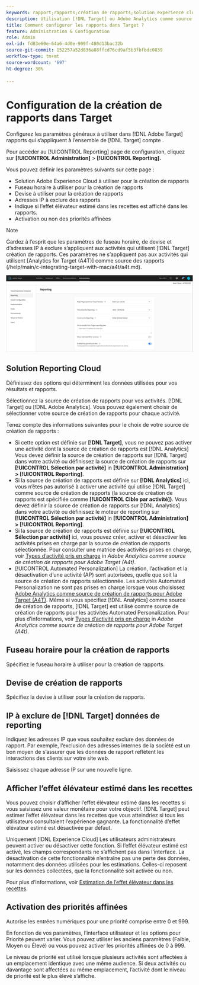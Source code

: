 ```yaml
---
keywords: rapport;rapports;création de rapports;solution experience cloud;fuseau horaire;devise;exclure les adresses IP;effet élévateur estimé dans les recettes;effet élévateur dans les recettes;priorités affinées;granularité fine
description: Utilisation [!DNL Target] ou Adobe Analytics comme source de création de rapports, spécifiez le fuseau horaire et le format de devise par défaut, ajoutez des adresses IP à exclure de la création de rapports, etc.
title: Comment configurer les rapports dans Target ?
feature: Administration & Configuration
role: Admin
exl-id: fd83e60e-64a6-4d0e-909f-480d13bac32b
source-git-commit: 152257a52d836a88ffcd76cd9af5b3fbfbdc0839
workflow-type: tm+mt
source-wordcount: '697'
ht-degree: 30%

---
```


# Configuration de la création de rapports dans Target

Configurez les paramètres généraux à utiliser dans [!DNL Adobe Target] rapports qui s’appliquent à l’ensemble de [!DNL Target] compte .

Pour accéder au [!UICONTROL Reporting] page de configuration, cliquez sur **[!UICONTROL Administration]** > **[!UICONTROL Reporting].**

Vous pouvez définir les paramètres suivants sur cette page :

* Solution Adobe Experience Cloud à utiliser pour la création de rapports
* Fuseau horaire à utiliser pour la création de rapports
* Devise à utiliser pour la création de rapports
* Adresses IP à exclure des rapports
* Indique si l’effet élévateur estimé dans les recettes est affiché dans les rapports.
* Activation ou non des priorités affinées

>[!NOTE]
>
>Gardez à l’esprit que les paramètres de fuseau horaire, de devise et d’adresses IP à exclure s’appliquent aux activités qui utilisent [!DNL Target] création de rapports. Ces paramètres ne s’appliquent pas aux activités qui utilisent [Analytics for Target (A4T)] comme source des rapports (/help/main/c-integrating-target-with-mac/a4t/a4t.md).

![Page Rapports](/help/main/administrating-target/assets/reporting.png)

## Solution Reporting Cloud

Définissez des options qui déterminent les données utilisées pour vos résultats et rapports.

Sélectionnez la source de création de rapports pour vos activités. [!DNL Target] ou [!DNL Adobe Analytics]. Vous pouvez également choisir de sélectionner votre source de création de rapports pour chaque activité.

Tenez compte des informations suivantes pour le choix de votre source de création de rapports :

* Si cette option est définie sur **[!DNL Target]**, vous ne pouvez pas activer une activité dont la source de création de rapports est [!DNL Analytics] Vous devez définir la source de création de rapports sur [!DNL Target] dans votre activité ou définissez la source de création de rapports sur **[!UICONTROL Sélection par activité]** in **[!UICONTROL Administration] > [!UICONTROL Reporting]**.
* Si la source de création de rapports est définie sur **[!DNL Analytics]** ici, vous n’êtes pas autorisé à activer une activité qui utilise [!DNL Target] comme source de création de rapports (la source de création de rapports est spécifiée comme **[!UICONTROL Cible par activité])**. Vous devez définir la source de création de rapports sur [!DNL Analytics] dans votre activité ou définissez le moteur de reporting sur **[!UICONTROL Sélection par activité]** in **[!UICONTROL Administration] > [!UICONTROL Reporting]**.
* Si la source de création de rapports est définie sur **[!UICONTROL Sélection par activité]** ici, vous pouvez créer, activer et désactiver les activités prises en charge par la source de création de rapports sélectionnée. Pour consulter une matrice des activités prises en charge, voir [Types d’activité pris en charge](/help/main/c-integrating-target-with-mac/a4t/a4t.md#section_F487896214BF4803AF78C552EF1669AA) in *Adobe Analytics comme source de création de rapports pour Adobe Target (A4t)*.
* [!UICONTROL Automated Personalization] La création, l’activation et la désactivation d’une activité (AP) sont autorisées, quelle que soit la source de création de rapports sélectionnée. Les activités Automated Personalization ne sont pas prises en charge lorsque vous choisissez [Adobe Analytics comme source de création de rapports pour Adobe Target (A4T)](/help/main/c-integrating-target-with-mac/a4t/a4t.md). Même si vous spécifiez [!DNL Analytics] comme source de création de rapports, [!DNL Target] est utilisé comme source de création de rapports pour les activités Automated Personalization. Pour plus d’informations, voir [Types d’activité pris en charge](/help/main/c-integrating-target-with-mac/a4t/a4t.md#section_F487896214BF4803AF78C552EF1669AA) in *Adobe Analytics comme source de création de rapports pour Adobe Target (A4t)*.

## Fuseau horaire pour la création de rapports

Spécifiez le fuseau horaire à utiliser pour la création de rapports.

## Devise de création de rapports

Spécifiez la devise à utiliser pour la création de rapports.

## IP à exclure de [!DNL Target] données de reporting

Indiquez les adresses IP que vous souhaitez exclure des données de rapport. Par exemple, l’exclusion des adresses internes de la société est un bon moyen de s’assurer que les données de rapport reflètent les interactions des clients sur votre site web.

Saisissez chaque adresse IP sur une nouvelle ligne.

## Afficher l’effet élévateur estimé dans les recettes

Vous pouvez choisir d’afficher l’effet élévateur estimé dans les recettes si vous saisissez une valeur monétaire pour votre objectif. [!DNL Target] peut estimer l’effet élévateur dans les recettes que vous atteindriez si tous les utilisateurs consultaient l’expérience gagnante. La fonctionnalité d’effet élévateur estimé est désactivée par défaut.

Uniquement [!DNL Experience Cloud] Les utilisateurs administrateurs peuvent activer ou désactiver cette fonction. Si l’effet élévateur estimé est activé, les champs correspondants ne s’affichent pas dans l’interface. La désactivation de cette fonctionnalité n’entraîne pas une perte des données, notamment des données utilisées pour les estimations. Celles-ci reposent sur les données collectées, que la fonctionnalité soit activée ou non.

Pour plus d’informations, voir [Estimation de l’effet élévateur dans les recettes](/help/main/administrating-target/r-target-account-preferences/estimating-lift-in-revenue.md).

## Activation des priorités affinées

Autorise les entrées numériques pour une priorité comprise entre 0 et 999.

En fonction de vos paramètres, l’interface utilisateur et les options pour Priorité peuvent varier. Vous pouvez utiliser les anciens paramètres (Faible, Moyen ou Élevé) ou vous pouvez activer les priorités affinées de 0 à 999.

Le niveau de priorité est utilisé lorsque plusieurs activités sont affectées à un emplacement identique avec une même audience. Si deux activités ou davantage sont affectées au même emplacement, l’activité dont le niveau de priorité est le plus élevé s’affiche.
